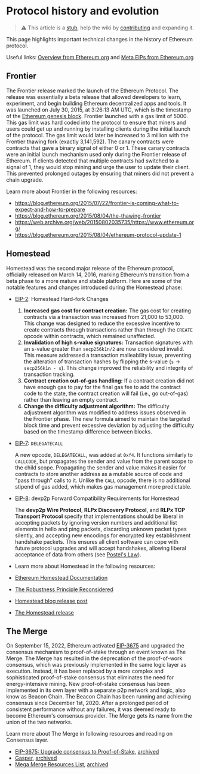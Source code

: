 # Protocol history and evolution

> :warning: This article is a [stub](https://en.wikipedia.org/wiki/Wikipedia:Stub), help the wiki by [contributing](/contributing.md) and expanding it.

This page highlights important technical changes in the history of Ethereum protocol. 

Useful links: [Overview from Ethereum.org](https://ethereum.org/en/history) and [Meta EIPs from Ethereum.org](https://eips.ethereum.org/meta)

## Frontier

The Frontier release marked the launch of the Ethereum Protocol. The release was essentially a beta release that allowed developers to learn, experiment, and begin building Ethereum decentralized apps and tools. It was launched on July 30, 2015, at 3:26:13 AM UTC, which is the timestamp of the [Ethereum genesis block](https://etherscan.io/block/0). Frontier launched with a gas limit of 5000. This gas limit was hard coded into the protocol to ensure that miners and users could get up and running by installing clients during the initial launch of the protocol. The gas limit would later be increased to 3 million with the Frontier thawing fork (exactly 3,141,592). The canary contracts were contracts that gave a binary signal of either 0 or 1. These canary contracts were an initial launch mechanism used only during the Frontier release of Ethereum. If clients detected that multiple contracts had switched to a signal of 1, they would stop mining and urge the user to update their client. This prevented prolonged outages by ensuring that miners did not prevent a chain upgrade.

Learn more about Frontier in the following resources:

- https://blog.ethereum.org/2015/07/22/frontier-is-coming-what-to-expect-and-how-to-prepare
- https://blog.ethereum.org/2015/08/04/the-thawing-frontier
- https://web.archive.org/web/20150802035735/https://www.ethereum.org/
- https://blog.ethereum.org/2015/08/04/ethereum-protocol-update-1

## Homestead

Homestead was the second major release of the Ethereum protocol, officially released on March 14, 2016, marking Ethereum’s transition from a beta phase to a more mature and stable platform.
Here are some of the notable features and changes introduced during the Homestead phase:

- [EIP-2](https://github.com/ethereum/EIPs/blob/master/EIPS/eip-2.md): Homestead Hard-fork Changes

  1. **Increased gas cost for contract creation:**
  The gas cost for creating contracts via a transaction was increased from 21,000 to 53,000.
  This change was designed to reduce the excessive incentive to create contracts through transactions rather than through the `CREATE` opcode within contracts, which remained unaffected.
  2. **Invalidation of high s-value signatures:**
  Transaction signatures with an s-value greater than `secp256k1n/2` are now considered invalid.
  This measure addressed a transaction malleability issue, preventing the alteration of transaction hashes by flipping the s-value (`s` -> `secp256k1n - s`).
  This change improved the reliability and integrity of transaction tracking.
  3. **Contract creation out-of-gas handling:**
  If a contract creation did not have enough gas to pay for the final gas fee to add the contract code to the state, the contract creation will fail (i.e., go out-of-gas) rather than leaving an empty contract.
  4. **Change the difficulty adjustment algorithm:**
  The difficulty adjustment algorithm was modified to address issues observed in the Frontier phase.
  The new formula aimed to maintain the targeted block time and prevent excessive deviation by adjusting the difficulty based on the timestamp difference between blocks.

- [EIP-7](https://github.com/ethereum/EIPs/blob/master/EIPS/eip-7.md): `DELEGATECALL`

  A new opcode, `DELEGATECALL`, was added at `0xf4`.
  It functions similarly to `CALLCODE`, but propagates the sender and value from the parent scope to the child scope.
  Propagating the sender and value makes it easier for contracts to store another address as a mutable source of code and "pass through" calls to it.
  Unlike the `CALL` opcode, there is no additional stipend of gas added, which makes gas management more predictable.

- [EIP-8](https://github.com/ethereum/EIPs/blob/master/EIPS/eip-8.md): devp2p Forward Compatibility Requirements for Homestead

  The **devp2p Wire Protocol**, **RLPx Discovery Protocol**, and **RLPx TCP Transport Protocol** specify that implementations should be liberal in accepting packets by ignoring version numbers and additional list elements in hello and ping packets, discarding unknown packet types silently, and accepting new encodings for encrypted key establishment handshake packets.
  This ensures all client software can cope with future protocol upgrades and will accept handshakes, allowing liberal acceptance of data from others (see [Postel's Law](https://en.wikipedia.org/wiki/Robustness_principle)).

- Learn more about Homestead in the following resources:

- [Ethereum Homestead Documentation](https://readthedocs.org/projects/ethereum-homestead/downloads/pdf/latest/)
- [The Robustness Principle Reconsidered](https://queue.acm.org/detail.cfm?id=1999945)
- [Homestead blog release post](https://blog.ethereum.org/2016/02/29/homestead-release)
- [The Homestead release](https://github.com/ethereum/homestead-guide/blob/master/source/introduction/the-homestead-release.rst)

## The Merge

On September 15, 2022, Ethereum activated [EIP-3675](https://eips.ethereum.org/EIPS/eip-3675) and upgraded the consensus mechanism to proof-of-stake through an event known as The Merge. The Merge has resulted in the deprecation of the proof-of-work consensus, which was previously implemented in the same logic layer as execution. Instead, it has been replaced by a more complex and sophisticated proof-of-stake consensus that eliminates the need for energy-intensive mining. New proof-of-stake consensus has been implemented in its own layer with a separate p2p network and logic, also know as Beacon Chain. The Beacon Chain has been running and achieving consensus since December 1st, 2020. After a prolonged period of consistent performance without any failures, it was deemed ready to become Ethereum's consensus provider. The Merge gets its name from the union of the two networks.

Learn more about The Merge in following resources and reading on Consensus layer. 

 - [EIP-3675: Upgrade consensus to Proof-of-Stake](https://eips.ethereum.org/EIPS/eip-3675), [archived](https://web.archive.org/web/20240213102133/https://eips.ethereum.org/EIPS/eip-3675)
- [Gasper](https://ethereum.org/developers/docs/consensus-mechanisms/pos/gasper), [archived](https://web.archive.org/web/20240214225630/https://ethereum.org/developers/docs/consensus-mechanisms/pos/gasper)
- [Mega Merge Resources List](https://notes.ethereum.org/@MarioHavel/merge-resources), [archived](https://web.archive.org/web/20240302082121/https://notes.ethereum.org/@MarioHavel/merge-resources)
